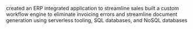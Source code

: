 created an ERP integrated application to streamline sales
built a custom workflow engine to eliminate invoicing errors and streamline document generation using serverless tooling, SQL databases, and NoSQL databases
